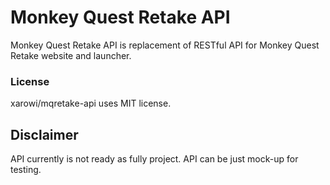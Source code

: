 # Monkey Quest Retake API

Monkey Quest Retake API is replacement of RESTful API for Monkey Quest Retake website and launcher.

### License

xarowi/mqretake-api uses MIT license.

## Disclaimer

API currently is not ready as fully project. API can be just mock-up for testing.